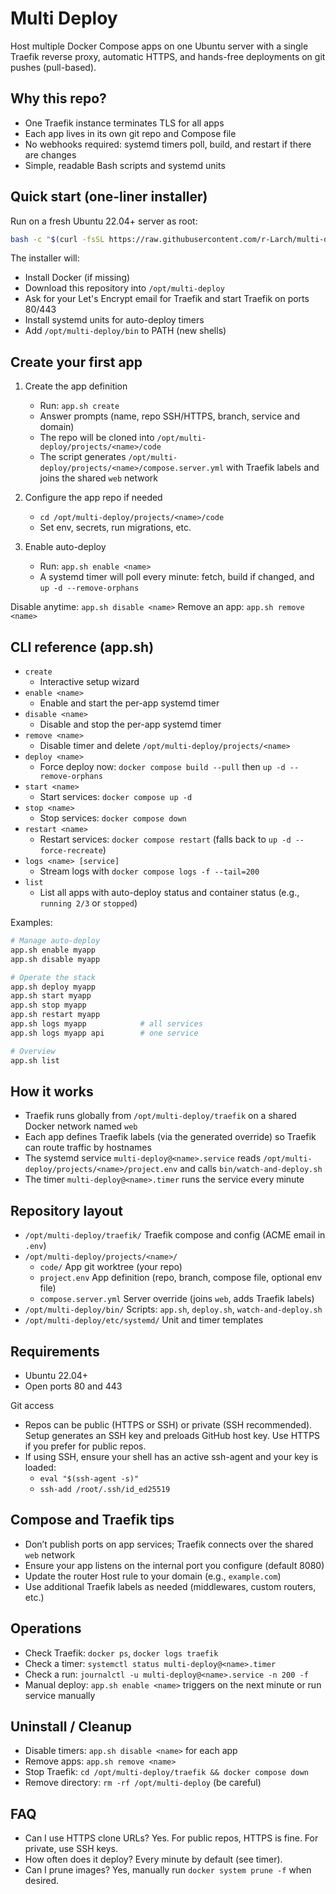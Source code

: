 # Multi Deploy

Host multiple Docker Compose apps on one Ubuntu server with a single Traefik reverse proxy, automatic HTTPS, and hands-free deployments on git pushes (pull-based).

## Why this repo?

- One Traefik instance terminates TLS for all apps
- Each app lives in its own git repo and Compose file
- No webhooks required: systemd timers poll, build, and restart if there are changes
- Simple, readable Bash scripts and systemd units

## Quick start (one-liner installer)

Run on a fresh Ubuntu 22.04+ server as root:

```bash
bash -c "$(curl -fsSL https://raw.githubusercontent.com/r-Larch/multi-deploy/refs/heads/master/setup.sh)"
```

The installer will:

- Install Docker (if missing)
- Download this repository into `/opt/multi-deploy`
- Ask for your Let's Encrypt email for Traefik and start Traefik on ports 80/443
- Install systemd units for auto-deploy timers
- Add `/opt/multi-deploy/bin` to PATH (new shells)

## Create your first app

1. Create the app definition
   - Run: `app.sh create`
   - Answer prompts (name, repo SSH/HTTPS, branch, service and domain)
   - The repo will be cloned into `/opt/multi-deploy/projects/<name>/code`
   - The script generates `/opt/multi-deploy/projects/<name>/compose.server.yml` with Traefik labels and joins the shared `web` network

2. Configure the app repo if needed
   - `cd /opt/multi-deploy/projects/<name>/code`
   - Set env, secrets, run migrations, etc.

3. Enable auto-deploy
   - Run: `app.sh enable <name>`
   - A systemd timer will poll every minute: fetch, build if changed, and `up -d --remove-orphans`

Disable anytime: `app.sh disable <name>`
Remove an app: `app.sh remove <name>`

## CLI reference (app.sh)

- `create`
  - Interactive setup wizard
- `enable <name>`
  - Enable and start the per-app systemd timer
- `disable <name>`
  - Disable and stop the per-app systemd timer
- `remove <name>`
  - Disable timer and delete `/opt/multi-deploy/projects/<name>`
- `deploy <name>`
  - Force deploy now: `docker compose build --pull` then `up -d --remove-orphans`
- `start <name>`
  - Start services: `docker compose up -d`
- `stop <name>`
  - Stop services: `docker compose down`
- `restart <name>`
  - Restart services: `docker compose restart` (falls back to `up -d --force-recreate`)
- `logs <name> [service]`
  - Stream logs with `docker compose logs -f --tail=200`
- `list`
  - List all apps with auto-deploy status and container status (e.g., `running 2/3` or `stopped`)

Examples:

```bash
# Manage auto-deploy
app.sh enable myapp
app.sh disable myapp

# Operate the stack
app.sh deploy myapp
app.sh start myapp
app.sh stop myapp
app.sh restart myapp
app.sh logs myapp            # all services
app.sh logs myapp api        # one service

# Overview
app.sh list
```

## How it works

- Traefik runs globally from `/opt/multi-deploy/traefik` on a shared Docker network named `web`
- Each app defines Traefik labels (via the generated override) so Traefik can route traffic by hostnames
- The systemd service `multi-deploy@<name>.service` reads `/opt/multi-deploy/projects/<name>/project.env` and calls `bin/watch-and-deploy.sh`
- The timer `multi-deploy@<name>.timer` runs the service every minute

## Repository layout

- `/opt/multi-deploy/traefik/`        Traefik compose and config (ACME email in `.env`)
- `/opt/multi-deploy/projects/<name>/`
  - `code/`                           App git worktree (your repo)
  - `project.env`                     App definition (repo, branch, compose file, optional env file)
  - `compose.server.yml`              Server override (joins `web`, adds Traefik labels)
- `/opt/multi-deploy/bin/`            Scripts: `app.sh`, `deploy.sh`, `watch-and-deploy.sh`
- `/opt/multi-deploy/etc/systemd/`    Unit and timer templates

## Requirements

- Ubuntu 22.04+
- Open ports 80 and 443

Git access

- Repos can be public (HTTPS or SSH) or private (SSH recommended). Setup generates an SSH key and preloads GitHub host key. Use HTTPS if you prefer for public repos.
- If using SSH, ensure your shell has an active ssh-agent and your key is loaded:
  - `eval "$(ssh-agent -s)"`
  - `ssh-add /root/.ssh/id_ed25519`

## Compose and Traefik tips

- Don’t publish ports on app services; Traefik connects over the shared `web` network
- Ensure your app listens on the internal port you configure (default 8080)
- Update the router Host rule to your domain (e.g., `example.com`)
- Use additional Traefik labels as needed (middlewares, custom routers, etc.)

## Operations

- Check Traefik: `docker ps`, `docker logs traefik`
- Check a timer: `systemctl status multi-deploy@<name>.timer`
- Check a run: `journalctl -u multi-deploy@<name>.service -n 200 -f`
- Manual deploy: `app.sh enable <name>` triggers on the next minute or run service manually

## Uninstall / Cleanup

- Disable timers: `app.sh disable <name>` for each app
- Remove apps: `app.sh remove <name>`
- Stop Traefik: `cd /opt/multi-deploy/traefik && docker compose down`
- Remove directory: `rm -rf /opt/multi-deploy` (be careful)

## FAQ

- Can I use HTTPS clone URLs? Yes. For public repos, HTTPS is fine. For private, use SSH keys.
- How often does it deploy? Every minute by default (see timer).
- Can I prune images? Yes, manually run `docker system prune -f` when desired.
